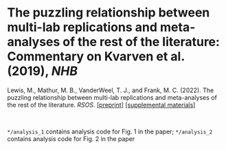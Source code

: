 The puzzling relationship between multi-lab replications and meta-analyses of the rest of the literature: Commentary on Kvarven et al. (2019), _NHB_
===

Lewis, M., Mathur, M. B., VanderWeel, T. J., and Frank, M. C.  (2022). The puzzling relationship between multi-lab replications and meta-analyses of the rest of the literature. _RSOS_.
 [[preprint]](https://psyarxiv.com/pbrdk)  [[supplemental materials]](https://github.com/mllewis/kvarven_reanalysis/blob/master/manuscript/Kvarven%20commentary%20SI.pdf)

<br>

`*/analysis_1` contains analysis code for Fig. 1 in the paper;  `*/analysis_2` contains analysis code for Fig. 2 in the paper




